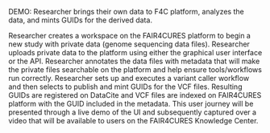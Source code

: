 DEMO: Researcher brings their own data to F4C platform, analyzes the data, and mints GUIDs for the derived data.

Researcher creates a workspace on the FAIR4CURES platform to begin a new study with private data (genome sequencing data files). Researcher uploads private data to the platform using either the graphical user interface or the API. Researcher annotates the data files with metadata that will make the private files searchable on the platform and help ensure tools/workflows run correctly. Researcher sets up and executes a variant caller workflow and then selects to publish and mint GUIDs for the VCF files. Resulting GUIDs are registered on DataCite and VCF files are indexed on FAIR4CURES platform with the GUID included in the metadata. This user journey will be presented through a live demo of the UI and subsequently captured over a video that will be available to users on the FAIR4CURES Knowledge Center.
